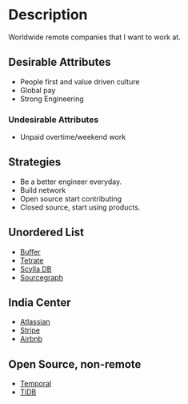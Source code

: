 # Description
Worldwide remote companies that I want to work at.

## Desirable Attributes
- People first and value driven culture
- Global pay
- Strong Engineering

### Undesirable Attributes
- Unpaid overtime/weekend work

## Strategies
- Be a better engineer everyday.
- Build network
- Open source start contributing
- Closed source, start using products.


## Unordered List
- [Buffer](https://buffer.com/journey#open-roles)
- [Tetrate](https://tetrate.io/job/software-engineer-golang/)
- [Scylla DB](https://www.scylladb.com/company/careers/)
- [Sourcegraph](https://boards.greenhouse.io/sourcegraph91)

## India Center 
- [Atlassian](https://www.atlassian.com/company/careers/all-jobs?team=Engineering&location=&search=Bengaluru)
- [Stripe]()
- [Airbnb]()

## Open Source, non-remote
- [Temporal](https://temporal.io/)
- [TiDB](https://www.pingcap.com/careers/)
